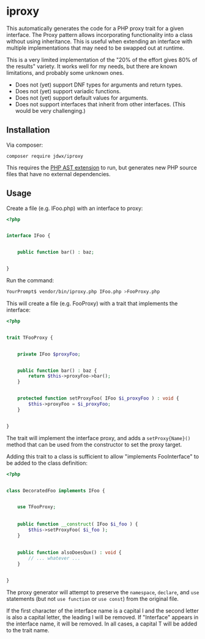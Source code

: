 # iproxy

This automatically generates the code for a PHP proxy trait for a given 
interface. The Proxy pattern allows incorporating functionality into a class 
without using inheritance.  This is useful when extending an interface
with multiple implementations that may need to be swapped out at runtime.

This is a very limited implementation of the "20% of the effort gives 80% of the 
results" variety.  It works well for my needs, but there are known limitations,
and probably some unknown ones.

* Does not (yet) support DNF types for arguments and return types.
* Does not (yet) support variadic functions.
* Does not (yet) support default values for arguments.
* Does not support interfaces that inherit from other interfaces. (This would be very challenging.)

## Installation

Via composer:

```composer require jdwx/iproxy```

This requires the [PHP AST extension](https://github.com/nikic/php-ast) to run,
but generates new PHP source files that have no external dependencies.

## Usage

Create a file (e.g. IFoo.php) with an interface to proxy:

```php
<?php


interface IFoo {


    public function bar() : baz;


}

```

Run the command:

```bash
YourPrompt$ vendor/bin/iproxy.php IFoo.php >FooProxy.php
```

This will create a file (e.g. FooProxy) with a trait that implements the
interface:

```php
<?php


trait TFooProxy {


    private IFoo $proxyFoo;


    public function bar() : baz {
        return $this->proxyFoo->bar();
    }


    protected function setProxyFoo( IFoo $i_proxyFoo ) : void {
        $this->proxyFoo = $i_proxyFoo;
    }


}
```

The trait will implement the interface proxy, and adds a `setProxy{Name}()` 
method that can be used from the constructor to set the proxy target.

Adding this trait to a class is sufficient to allow "implements 
FooInterface" to be added to the class definition:  

```php
<?php


class DecoratedFoo implements IFoo {


    use TFooProxy;
    
    
    public function __construct( IFoo $i_foo ) {
        $this->setProxyFoo( $i_foo );
    }
    
    
    public function alsoDoesQux() : void {
        // ... whatever ...
    }


}
```

The proxy generator will attempt to preserve the `namespace`, `declare`, 
and `use` statements (but not `use function` or `use const`) from the original
file.

If the first character of the interface name is a capital I and the second 
letter is also a capital letter, the leading I will be removed.  If 
"Interface" appears in the interface name, it will be removed.  In all cases, 
a capital T will be added to the trait name.
